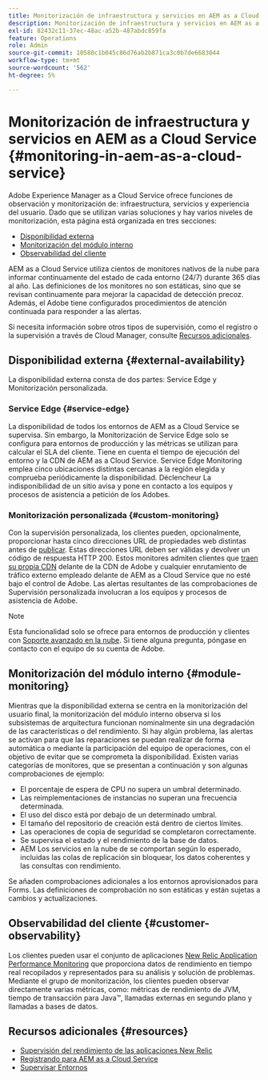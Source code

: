 ```yaml
---
title: Monitorización de infraestructura y servicios en AEM as a Cloud Service
description: Monitorización de infraestructura y servicios en AEM as a Cloud Service
exl-id: 82432c11-37ec-48ac-a52b-487abdc859fa
feature: Operations
role: Admin
source-git-commit: 10580c1b045c86d76ab2b871ca3c0b7de6683044
workflow-type: tm+mt
source-wordcount: '562'
ht-degree: 5%

---
```


# Monitorización de infraestructura y servicios en AEM as a Cloud Service {#monitoring-in-aem-as-a-cloud-service}

Adobe Experience Manager as a Cloud Service ofrece funciones de observación y monitorización de: infraestructura, servicios y experiencia del usuario. Dado que se utilizan varias soluciones y hay varios niveles de monitorización, esta página está organizada en tres secciones:

* [Disponibilidad externa](#external-availability)
* [Monitorización del módulo interno](#module-monitoring)
* [Observabilidad del cliente](#customer-observability)

AEM as a Cloud Service utiliza cientos de monitores nativos de la nube para informar continuamente del estado de cada entorno (24/7) durante 365 días al año. Las definiciones de los monitores no son estáticas, sino que se revisan continuamente para mejorar la capacidad de detección precoz. Además, el Adobe tiene configurados procedimientos de atención continuada para responder a las alertas.

Si necesita información sobre otros tipos de supervisión, como el registro o la supervisión a través de Cloud Manager, consulte [Recursos adicionales](#resources).

## Disponibilidad externa {#external-availability}

La disponibilidad externa consta de dos partes: Service Edge y Monitorización personalizada.

### Service Edge {#service-edge}

La disponibilidad de todos los entornos de AEM as a Cloud Service se supervisa. Sin embargo, la Monitorización de Service Edge solo se configura para entornos de producción y las métricas se utilizan para calcular el SLA del cliente. Tiene en cuenta el tiempo de ejecución del entorno y la CDN de AEM as a Cloud Service. Service Edge Monitoring emplea cinco ubicaciones distintas cercanas a la región elegida y comprueba periódicamente la disponibilidad. Déclencheur La indisponibilidad de un sitio avisa y pone en contacto a los equipos y procesos de asistencia a petición de los Adobes.

### Monitorización personalizada {#custom-monitoring}

Con la supervisión personalizada, los clientes pueden, opcionalmente, proporcionar hasta cinco direcciones URL de propiedades web distintas antes de [publicar](/help/journey-migration/go-live.md). Estas direcciones URL deben ser válidas y devolver un código de respuesta HTTP 200. Estos monitores admiten clientes que [traen su propia CDN](/help/implementing/dispatcher/cdn.md#point-to-point-CDN) delante de la CDN de Adobe y cualquier enrutamiento de tráfico externo empleado delante de AEM as a Cloud Service que no esté bajo el control de Adobe. Las alertas resultantes de las comprobaciones de Supervisión personalizada involucran a los equipos y procesos de asistencia de Adobe.

>[!NOTE]
>
> Esta funcionalidad solo se ofrece para entornos de producción y clientes con [Soporte avanzado en la nube](https://experienceleague.adobe.com/docs/support-resources/data-sheets/overview.html#support-add-ons). Si tiene alguna pregunta, póngase en contacto con el equipo de su cuenta de Adobe.

## Monitorización del módulo interno {#module-monitoring}

Mientras que la disponibilidad externa se centra en la monitorización del usuario final, la monitorización del módulo interno observa si los subsistemas de arquitectura funcionan nominalmente sin una degradación de las características o del rendimiento. Si hay algún problema, las alertas se activan para que las reparaciones se puedan realizar de forma automática o mediante la participación del equipo de operaciones, con el objetivo de evitar que se comprometa la disponibilidad. Existen varias categorías de monitores, que se presentan a continuación y son algunas comprobaciones de ejemplo:

* El porcentaje de espera de CPU no supera un umbral determinado.
* Las reimplementaciones de instancias no superan una frecuencia determinada.
* El uso del disco está por debajo de un determinado umbral.
* El tamaño del repositorio de creación está dentro de ciertos límites.
* Las operaciones de copia de seguridad se completaron correctamente.
* Se supervisa el estado y el rendimiento de la base de datos.
* AEM Los servicios en la nube de se comportan según lo esperado, incluidas las colas de replicación sin bloquear, los datos coherentes y las consultas con rendimiento.

Se añaden comprobaciones adicionales a los entornos aprovisionados para Forms. Las definiciones de comprobación no son estáticas y están sujetas a cambios y actualizaciones.

## Observabilidad del cliente {#customer-observability}

Los clientes pueden usar el conjunto de aplicaciones [New Relic Application Performance Monitoring](https://experienceleague.adobe.com/docs/experience-manager-cloud-service/content/implementing/using-cloud-manager/user-access-new-relic.html) que proporciona datos de rendimiento en tiempo real recopilados y representados para su análisis y solución de problemas. Mediante el grupo de monitorización, los clientes pueden observar directamente varias métricas, como: métricas de rendimiento de JVM, tiempo de transacción para Java™, llamadas externas en segundo plano y llamadas a bases de datos.

## Recursos adicionales {#resources}

* [Supervisión del rendimiento de las aplicaciones New Relic](https://experienceleague.adobe.com/docs/experience-manager-cloud-service/content/implementing/using-cloud-manager/user-access-new-relic.html)
* [Registrando para AEM as a Cloud Service](https://experienceleague.adobe.com/docs/experience-manager-cloud-service/content/implementing/developing/logging.html)
* [Supervisar Entornos](https://experienceleague.adobe.com/docs/experience-manager-cloud-manager/content/using/monitoring-environments.html)

